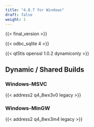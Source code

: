 ```yaml
---
title: "4.8.7 for Windows"
draft: false
weight: 1
---
```


{{< final_version >}}

{{< odbc_sqlite 4 >}}

{{< qt5tls openssl 1.0.2 dynamiconly >}}

## Dynamic / Shared Builds

### Windows-MSVC

{{< address2 q4_8wx3v0 legacy >}}

### Windows-MinGW

{{< address2 q4_8wx3m4 legacy >}}
